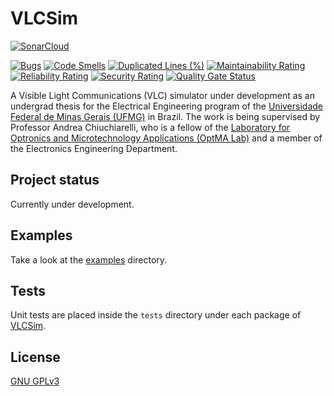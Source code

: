 # VLCSim
[![SonarCloud](https://sonarcloud.io/images/project_badges/sonarcloud-orange.svg)](https://sonarcloud.io/dashboard?id=bruce-morrow_VLCSim)

[![Bugs](https://sonarcloud.io/api/project_badges/measure?project=bruce-morrow_VLCSim&metric=bugs)](https://sonarcloud.io/dashboard?id=bruce-morrow_VLCSim)
[![Code Smells](https://sonarcloud.io/api/project_badges/measure?project=bruce-morrow_VLCSim&metric=code_smells)](https://sonarcloud.io/dashboard?id=bruce-morrow_VLCSim)
[![Duplicated Lines (%)](https://sonarcloud.io/api/project_badges/measure?project=bruce-morrow_VLCSim&metric=duplicated_lines_density)](https://sonarcloud.io/dashboard?id=bruce-morrow_VLCSim)
[![Maintainability Rating](https://sonarcloud.io/api/project_badges/measure?project=bruce-morrow_VLCSim&metric=sqale_rating)](https://sonarcloud.io/dashboard?id=bruce-morrow_VLCSim)
[![Reliability Rating](https://sonarcloud.io/api/project_badges/measure?project=bruce-morrow_VLCSim&metric=reliability_rating)](https://sonarcloud.io/dashboard?id=bruce-morrow_VLCSim)
[![Security Rating](https://sonarcloud.io/api/project_badges/measure?project=bruce-morrow_VLCSim&metric=security_rating)](https://sonarcloud.io/dashboard?id=bruce-morrow_VLCSim)
[![Quality Gate Status](https://sonarcloud.io/api/project_badges/measure?project=bruce-morrow_VLCSim&metric=alert_status)](https://sonarcloud.io/dashboard?id=bruce-morrow_VLCSim)


A Visible Light Communications (VLC) simulator under development as an undergrad thesis for the Electrical Engineering 
program of the [Universidade Federal de Minas Gerais (UFMG)](https://ufmg.br) in Brazil. The work is being supervised 
by Professor Andrea Chiuchiarelli, who is a fellow of the [Laboratory for Optronics and Microtechnology Applications 
(OptMA Lab)](https://www.optmalab.com/) and a member of the Electronics Engineering Department.

## Project status
Currently under development. 

## Examples
Take a look at the [examples](examples) directory.

## Tests
Unit tests are placed inside the `tests` directory under each package of [VLCSim](VLCSim).

## License
[GNU GPLv3](https://choosealicense.com/licenses/gpl-3.0/)
